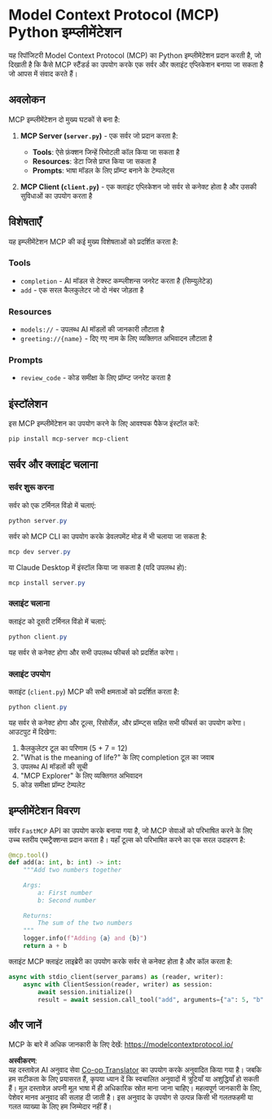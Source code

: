 <!--
CO_OP_TRANSLATOR_METADATA:
{
  "original_hash": "706b9b075dc484b73a053e6e9c709b4b",
  "translation_date": "2025-07-13T23:31:20+00:00",
  "source_file": "04-PracticalImplementation/samples/python/README.md",
  "language_code": "hi"
}
-->
# Model Context Protocol (MCP) Python इम्प्लीमेंटेशन

यह रिपॉजिटरी Model Context Protocol (MCP) का Python इम्प्लीमेंटेशन प्रदान करती है, जो दिखाती है कि कैसे MCP स्टैंडर्ड का उपयोग करके एक सर्वर और क्लाइंट एप्लिकेशन बनाया जा सकता है जो आपस में संवाद करते हैं।

## अवलोकन

MCP इम्प्लीमेंटेशन दो मुख्य घटकों से बना है:

1. **MCP Server (`server.py`)** - एक सर्वर जो प्रदान करता है:
   - **Tools**: ऐसे फ़ंक्शन जिन्हें रिमोटली कॉल किया जा सकता है
   - **Resources**: डेटा जिसे प्राप्त किया जा सकता है
   - **Prompts**: भाषा मॉडल के लिए प्रॉम्प्ट बनाने के टेम्पलेट्स

2. **MCP Client (`client.py`)** - एक क्लाइंट एप्लिकेशन जो सर्वर से कनेक्ट होता है और उसकी सुविधाओं का उपयोग करता है

## विशेषताएँ

यह इम्प्लीमेंटेशन MCP की कई मुख्य विशेषताओं को प्रदर्शित करता है:

### Tools
- `completion` - AI मॉडल से टेक्स्ट कम्प्लीशन्स जनरेट करता है (सिम्युलेटेड)
- `add` - एक सरल कैलकुलेटर जो दो नंबर जोड़ता है

### Resources
- `models://` - उपलब्ध AI मॉडलों की जानकारी लौटाता है
- `greeting://{name}` - दिए गए नाम के लिए व्यक्तिगत अभिवादन लौटाता है

### Prompts
- `review_code` - कोड समीक्षा के लिए प्रॉम्प्ट जनरेट करता है

## इंस्टॉलेशन

इस MCP इम्प्लीमेंटेशन का उपयोग करने के लिए आवश्यक पैकेज इंस्टॉल करें:

```powershell
pip install mcp-server mcp-client
```

## सर्वर और क्लाइंट चलाना

### सर्वर शुरू करना

सर्वर को एक टर्मिनल विंडो में चलाएं:

```powershell
python server.py
```

सर्वर को MCP CLI का उपयोग करके डेवलपमेंट मोड में भी चलाया जा सकता है:

```powershell
mcp dev server.py
```

या Claude Desktop में इंस्टॉल किया जा सकता है (यदि उपलब्ध हो):

```powershell
mcp install server.py
```

### क्लाइंट चलाना

क्लाइंट को दूसरी टर्मिनल विंडो में चलाएं:

```powershell
python client.py
```

यह सर्वर से कनेक्ट होगा और सभी उपलब्ध फीचर्स को प्रदर्शित करेगा।

### क्लाइंट उपयोग

क्लाइंट (`client.py`) MCP की सभी क्षमताओं को प्रदर्शित करता है:

```powershell
python client.py
```

यह सर्वर से कनेक्ट होगा और टूल्स, रिसोर्सेज़, और प्रॉम्प्ट्स सहित सभी फीचर्स का उपयोग करेगा। आउटपुट में दिखेगा:

1. कैलकुलेटर टूल का परिणाम (5 + 7 = 12)
2. "What is the meaning of life?" के लिए completion टूल का जवाब
3. उपलब्ध AI मॉडलों की सूची
4. "MCP Explorer" के लिए व्यक्तिगत अभिवादन
5. कोड समीक्षा प्रॉम्प्ट टेम्पलेट

## इम्प्लीमेंटेशन विवरण

सर्वर `FastMCP` API का उपयोग करके बनाया गया है, जो MCP सेवाओं को परिभाषित करने के लिए उच्च स्तरीय एब्स्ट्रैक्शन्स प्रदान करता है। यहाँ टूल्स को परिभाषित करने का एक सरल उदाहरण है:

```python
@mcp.tool()
def add(a: int, b: int) -> int:
    """Add two numbers together
    
    Args:
        a: First number
        b: Second number
    
    Returns:
        The sum of the two numbers
    """
    logger.info(f"Adding {a} and {b}")
    return a + b
```

क्लाइंट MCP क्लाइंट लाइब्रेरी का उपयोग करके सर्वर से कनेक्ट होता है और कॉल करता है:

```python
async with stdio_client(server_params) as (reader, writer):
    async with ClientSession(reader, writer) as session:
        await session.initialize()
        result = await session.call_tool("add", arguments={"a": 5, "b": 7})
```

## और जानें

MCP के बारे में अधिक जानकारी के लिए देखें: https://modelcontextprotocol.io/

**अस्वीकरण**:  
यह दस्तावेज़ AI अनुवाद सेवा [Co-op Translator](https://github.com/Azure/co-op-translator) का उपयोग करके अनुवादित किया गया है। जबकि हम सटीकता के लिए प्रयासरत हैं, कृपया ध्यान दें कि स्वचालित अनुवादों में त्रुटियाँ या अशुद्धियाँ हो सकती हैं। मूल दस्तावेज़ अपनी मूल भाषा में ही अधिकारिक स्रोत माना जाना चाहिए। महत्वपूर्ण जानकारी के लिए, पेशेवर मानव अनुवाद की सलाह दी जाती है। इस अनुवाद के उपयोग से उत्पन्न किसी भी गलतफहमी या गलत व्याख्या के लिए हम जिम्मेदार नहीं हैं।